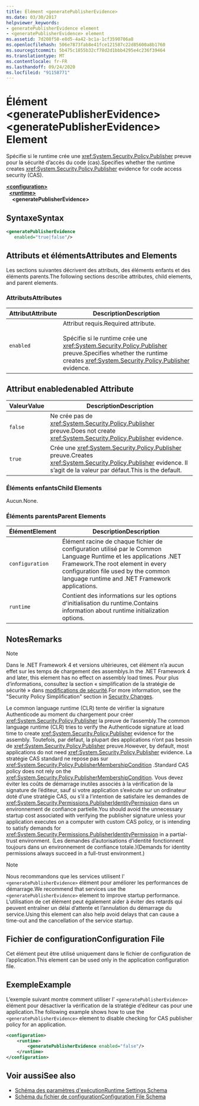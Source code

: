 ```yaml
---
title: Élément <generatePublisherEvidence>
ms.date: 03/30/2017
helpviewer_keywords:
- generatePublisherEvidence element
- <generatePublisherEvidence> element
ms.assetid: 7d208f50-e8d5-4a42-bc1a-1cf3590706a8
ms.openlocfilehash: 506e7873fab8e41fce121587c22d85600a8b1760
ms.sourcegitcommit: 5b475c1855b32cf78d2d1bbb4295e4c236f39464
ms.translationtype: MT
ms.contentlocale: fr-FR
ms.lasthandoff: 09/24/2020
ms.locfileid: "91158771"
---
```

# <a name="generatepublisherevidence-element"></a><span data-ttu-id="16bcb-102">Élément \<generatePublisherEvidence></span><span class="sxs-lookup"><span data-stu-id="16bcb-102">\<generatePublisherEvidence> Element</span></span>

<span data-ttu-id="16bcb-103">Spécifie si le runtime crée une <xref:System.Security.Policy.Publisher> preuve pour la sécurité d’accès du code (cas).</span><span class="sxs-lookup"><span data-stu-id="16bcb-103">Specifies whether the runtime creates <xref:System.Security.Policy.Publisher> evidence for code access security (CAS).</span></span>  
  
[**\<configuration>**](../configuration-element.md)\
&nbsp;&nbsp;[**\<runtime>**](runtime-element.md)\
&nbsp;&nbsp;&nbsp;&nbsp;**\<generatePublisherEvidence>**  
  
## <a name="syntax"></a><span data-ttu-id="16bcb-104">Syntaxe</span><span class="sxs-lookup"><span data-stu-id="16bcb-104">Syntax</span></span>  
  
```xml  
<generatePublisherEvidence
   enabled="true|false"/>  
```  
  
## <a name="attributes-and-elements"></a><span data-ttu-id="16bcb-105">Attributs et éléments</span><span class="sxs-lookup"><span data-stu-id="16bcb-105">Attributes and Elements</span></span>  

 <span data-ttu-id="16bcb-106">Les sections suivantes décrivent des attributs, des éléments enfants et des éléments parents.</span><span class="sxs-lookup"><span data-stu-id="16bcb-106">The following sections describe attributes, child elements, and parent elements.</span></span>  
  
### <a name="attributes"></a><span data-ttu-id="16bcb-107">Attributs</span><span class="sxs-lookup"><span data-stu-id="16bcb-107">Attributes</span></span>  
  
|<span data-ttu-id="16bcb-108">Attribut</span><span class="sxs-lookup"><span data-stu-id="16bcb-108">Attribute</span></span>|<span data-ttu-id="16bcb-109">Description</span><span class="sxs-lookup"><span data-stu-id="16bcb-109">Description</span></span>|  
|---------------|-----------------|  
|`enabled`|<span data-ttu-id="16bcb-110">Attribut requis.</span><span class="sxs-lookup"><span data-stu-id="16bcb-110">Required attribute.</span></span><br /><br /> <span data-ttu-id="16bcb-111">Spécifie si le runtime crée une <xref:System.Security.Policy.Publisher> preuve.</span><span class="sxs-lookup"><span data-stu-id="16bcb-111">Specifies whether the runtime creates <xref:System.Security.Policy.Publisher> evidence.</span></span>|  
  
## <a name="enabled-attribute"></a><span data-ttu-id="16bcb-112">Attribut enabled</span><span class="sxs-lookup"><span data-stu-id="16bcb-112">enabled Attribute</span></span>  
  
|<span data-ttu-id="16bcb-113">Valeur</span><span class="sxs-lookup"><span data-stu-id="16bcb-113">Value</span></span>|<span data-ttu-id="16bcb-114">Description</span><span class="sxs-lookup"><span data-stu-id="16bcb-114">Description</span></span>|  
|-----------|-----------------|  
|`false`|<span data-ttu-id="16bcb-115">Ne crée pas de <xref:System.Security.Policy.Publisher> preuve.</span><span class="sxs-lookup"><span data-stu-id="16bcb-115">Does not create <xref:System.Security.Policy.Publisher> evidence.</span></span>|  
|`true`|<span data-ttu-id="16bcb-116">Crée une <xref:System.Security.Policy.Publisher> preuve.</span><span class="sxs-lookup"><span data-stu-id="16bcb-116">Creates <xref:System.Security.Policy.Publisher> evidence.</span></span> <span data-ttu-id="16bcb-117">Il s’agit de la valeur par défaut.</span><span class="sxs-lookup"><span data-stu-id="16bcb-117">This is the default.</span></span>|  
  
### <a name="child-elements"></a><span data-ttu-id="16bcb-118">Éléments enfants</span><span class="sxs-lookup"><span data-stu-id="16bcb-118">Child Elements</span></span>  

 <span data-ttu-id="16bcb-119">Aucun.</span><span class="sxs-lookup"><span data-stu-id="16bcb-119">None.</span></span>  
  
### <a name="parent-elements"></a><span data-ttu-id="16bcb-120">Éléments parents</span><span class="sxs-lookup"><span data-stu-id="16bcb-120">Parent Elements</span></span>  
  
|<span data-ttu-id="16bcb-121">Élément</span><span class="sxs-lookup"><span data-stu-id="16bcb-121">Element</span></span>|<span data-ttu-id="16bcb-122">Description</span><span class="sxs-lookup"><span data-stu-id="16bcb-122">Description</span></span>|  
|-------------|-----------------|  
|`configuration`|<span data-ttu-id="16bcb-123">Élément racine de chaque fichier de configuration utilisé par le Common Language Runtime et les applications .NET Framework.</span><span class="sxs-lookup"><span data-stu-id="16bcb-123">The root element in every configuration file used by the common language runtime and .NET Framework applications.</span></span>|  
|`runtime`|<span data-ttu-id="16bcb-124">Contient des informations sur les options d'initialisation du runtime.</span><span class="sxs-lookup"><span data-stu-id="16bcb-124">Contains information about runtime initialization options.</span></span>|  
  
## <a name="remarks"></a><span data-ttu-id="16bcb-125">Notes</span><span class="sxs-lookup"><span data-stu-id="16bcb-125">Remarks</span></span>  
  
> [!NOTE]
> <span data-ttu-id="16bcb-126">Dans le .NET Framework 4 et versions ultérieures, cet élément n’a aucun effet sur les temps de chargement des assemblys.</span><span class="sxs-lookup"><span data-stu-id="16bcb-126">In the .NET Framework 4 and later, this element has no effect on assembly load times.</span></span> <span data-ttu-id="16bcb-127">Pour plus d’informations, consultez la section « simplification de la stratégie de sécurité » dans [modifications de sécurité](/previous-versions/dotnet/framework/security/security-changes).</span><span class="sxs-lookup"><span data-stu-id="16bcb-127">For more information, see the "Security Policy Simplification" section in [Security Changes](/previous-versions/dotnet/framework/security/security-changes).</span></span>  
  
 <span data-ttu-id="16bcb-128">Le common language runtime (CLR) tente de vérifier la signature Authenticode au moment du chargement pour créer <xref:System.Security.Policy.Publisher> la preuve de l’assembly.</span><span class="sxs-lookup"><span data-stu-id="16bcb-128">The common language runtime (CLR) tries to verify the Authenticode signature at load time to create <xref:System.Security.Policy.Publisher> evidence for the assembly.</span></span> <span data-ttu-id="16bcb-129">Toutefois, par défaut, la plupart des applications n’ont pas besoin de <xref:System.Security.Policy.Publisher> preuve.</span><span class="sxs-lookup"><span data-stu-id="16bcb-129">However, by default, most applications do not need <xref:System.Security.Policy.Publisher> evidence.</span></span> <span data-ttu-id="16bcb-130">La stratégie CAS standard ne repose pas sur <xref:System.Security.Policy.PublisherMembershipCondition> .</span><span class="sxs-lookup"><span data-stu-id="16bcb-130">Standard CAS policy does not rely on the <xref:System.Security.Policy.PublisherMembershipCondition>.</span></span> <span data-ttu-id="16bcb-131">Vous devez éviter les coûts de démarrage inutiles associés à la vérification de la signature de l’éditeur, sauf si votre application s’exécute sur un ordinateur doté d’une stratégie CAS, ou s’il a l’intention de satisfaire les demandes de <xref:System.Security.Permissions.PublisherIdentityPermission> dans un environnement de confiance partielle.</span><span class="sxs-lookup"><span data-stu-id="16bcb-131">You should avoid the unnecessary startup cost associated with verifying the publisher signature unless your application executes on a computer with custom CAS policy, or is intending to satisfy demands for <xref:System.Security.Permissions.PublisherIdentityPermission> in a partial-trust environment.</span></span> <span data-ttu-id="16bcb-132">(Les demandes d’autorisations d’identité fonctionnent toujours dans un environnement de confiance totale.)</span><span class="sxs-lookup"><span data-stu-id="16bcb-132">(Demands for identity permissions always succeed in a full-trust environment.)</span></span>  
  
> [!NOTE]
> <span data-ttu-id="16bcb-133">Nous recommandons que les services utilisent l' `<generatePublisherEvidence>` élément pour améliorer les performances de démarrage.</span><span class="sxs-lookup"><span data-stu-id="16bcb-133">We recommend that services use the `<generatePublisherEvidence>` element to improve startup performance.</span></span>  <span data-ttu-id="16bcb-134">L’utilisation de cet élément peut également aider à éviter des retards qui peuvent entraîner un délai d’attente et l’annulation du démarrage du service.</span><span class="sxs-lookup"><span data-stu-id="16bcb-134">Using this element can also help avoid delays that can cause a time-out and the cancellation of the service startup.</span></span>  
  
## <a name="configuration-file"></a><span data-ttu-id="16bcb-135">Fichier de configuration</span><span class="sxs-lookup"><span data-stu-id="16bcb-135">Configuration File</span></span>  

 <span data-ttu-id="16bcb-136">Cet élément peut être utilisé uniquement dans le fichier de configuration de l’application.</span><span class="sxs-lookup"><span data-stu-id="16bcb-136">This element can be used only in the application configuration file.</span></span>  
  
## <a name="example"></a><span data-ttu-id="16bcb-137">Exemple</span><span class="sxs-lookup"><span data-stu-id="16bcb-137">Example</span></span>  

 <span data-ttu-id="16bcb-138">L’exemple suivant montre comment utiliser l' `<generatePublisherEvidence>` élément pour désactiver la vérification de la stratégie d’éditeur cas pour une application.</span><span class="sxs-lookup"><span data-stu-id="16bcb-138">The following example shows how to use the `<generatePublisherEvidence>` element to disable checking for CAS publisher policy for an application.</span></span>  
  
```xml  
<configuration>  
    <runtime>  
        <generatePublisherEvidence enabled="false"/>  
    </runtime>  
</configuration>  
```  
  
## <a name="see-also"></a><span data-ttu-id="16bcb-139">Voir aussi</span><span class="sxs-lookup"><span data-stu-id="16bcb-139">See also</span></span>

- [<span data-ttu-id="16bcb-140">Schéma des paramètres d'exécution</span><span class="sxs-lookup"><span data-stu-id="16bcb-140">Runtime Settings Schema</span></span>](index.md)
- [<span data-ttu-id="16bcb-141">Schéma du fichier de configuration</span><span class="sxs-lookup"><span data-stu-id="16bcb-141">Configuration File Schema</span></span>](../index.md)
